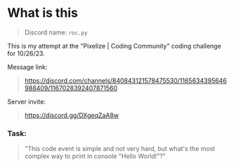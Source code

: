 # What is this
> Discord name: `roc.py`

This is my attempt at the "Pixelize | Coding Community" coding challenge for 10/26/23.

Message link:
> https://discord.com/channels/840843121578475530/1165634395646988409/1167028392407871560

Server invite:
> https://discord.gg/DXgeqZaA8w

### Task:
> "This code event is simple and not very hard, but what's the most complex way to print in console "Hello World!"?"